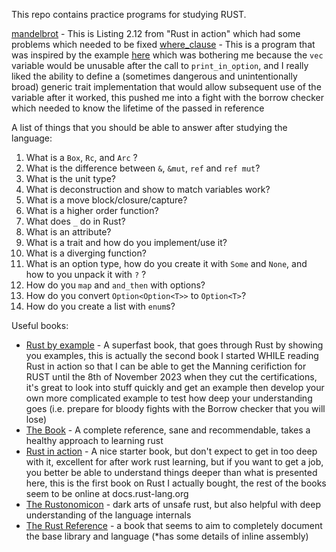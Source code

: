 This repo contains practice programs for studying RUST.

[mandelbrot](./mandelbrot) - This is Listing 2.12 from "Rust in action" which had some problems which needed to be fixed
[where_clause](./where_clause) - This is a program that was inspired by the example [here](https://doc.rust-lang.org/rust-by-example/generics/where.html?highlight=PrintInOption#where-clauses) which was
bothering me because the `vec` variable would be unusable after the call to `print_in_option`, and I really liked the ability to define a (sometimes dangerous and unintentionally broad) generic trait implementation that
would allow subsequent use of the variable after it worked, this pushed me into a fight with the borrow checker which needed to know the lifetime of the passed in reference
                        


A list of things that you should be able to answer after studying the language:

 1. What is a `Box`, `Rc`, and `Arc` ?
 2. What is the difference between `&`, `&mut`, `ref` and `ref mut`?
 3. What is the unit type?
 4. What is deconstruction and show to match variables work?
 5. What is a move block/closure/capture?
 6. What is a higher order function?
 7. What does `_` do in Rust?
 8. What is an attribute?
 9. What is a trait and how do you implement/use it?
10. What is a diverging function?
11. What is an option type, how do you create it with `Some` and `None`, and how to you unpack it with `?` ?
12. How do you `map` and `and_then` with options?
13. How do you convert `Option<Option<T>>` to `Option<T>`?
14. How do you create a list with `enum`s?


Useful books:
- [Rust by example](https://doc.rust-lang.org/rust-by-example/) - A superfast book, that goes through Rust by showing you examples, this is 
  actually the second book I started WHILE reading Rust in action so that I can be able to get the Manning cerifiction for RUST until the 8th 
  of November 2023 when they cut the certifications, it's great to look into stuff quickly and get an example then develop your own more 
  complicated example to test how deep your understanding goes (i.e. prepare for bloody fights with the Borrow checker that you will lose)
- [The Book](https://doc.rust-lang.org/stable/book/) - A complete reference, sane and recommendable, takes a healthy approach to learning rust
- [Rust in action](https://www.manning.com/books/rust-in-action) - A nice starter book, but don't expect to get in too deep with it, excellent
  for after work rust learning, but if you want to get a job, you better be able to understand things deeper than what is presented here, this 
  is the first book on Rust I actually bought, the rest of the books seem to be online at docs.rust-lang.org
- [The Rustonomicon](https://doc.rust-lang.org/nomicon/intro.html) - dark arts of unsafe rust, but also helpful with deep understanding of the language internals
- [The Rust Reference](https://doc.rust-lang.org/stable/reference/) - a book that seems to aim to completely document the base library and language (*has some details of inline assembly)

